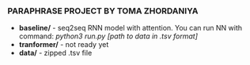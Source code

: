 ### PARAPHRASE PROJECT BY TOMA ZHORDANIYA

* **baseline/** - seq2seq RNN model with attention. You can run NN with command: *python3 run.py [path to data in .tsv format]*
* **tranformer/** - not ready yet
* **data/** - zipped .tsv file
